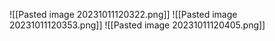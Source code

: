 ![[Pasted image 20231011120322.png]]
![[Pasted image 20231011120353.png]]
![[Pasted image 20231011120405.png]]
